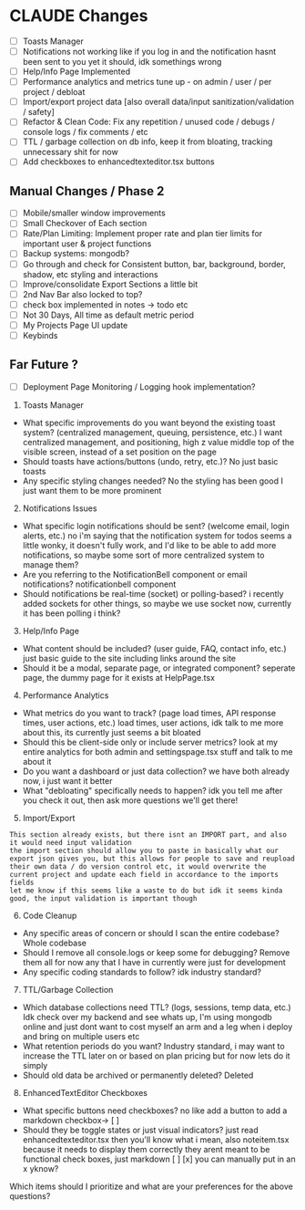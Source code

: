 # CLAUDE Changes
- [ ] Toasts Manager
- [ ] Notifications not working like if you log in and the notification hasnt been sent to you yet it should, idk somethings wrong
- [ ] Help/Info Page Implemented
- [ ] Performance analytics and metrics tune up - on admin / user / per project / debloat
- [ ] Import/export project data [also overall data/input sanitization/validation / safety]
- [ ] Refactor & Clean Code: Fix any repetition / unused code / debugs / console logs / fix comments / etc
- [ ] TTL / garbage collection on db info, keep it from bloating, tracking unnecessary shit for now
- [ ] Add checkboxes to enhancedtexteditor.tsx buttons

## Manual Changes / Phase 2
- [ ] Mobile/smaller window improvements
- [ ] Small Checkover of Each section
- [ ] Rate/Plan Limiting: Implement proper rate and plan tier limits for important user & project functions
- [ ] Backup systems: mongodb?
- [ ] Go through and check for Consistent button, bar, background, border, shadow, etc styling and interactions
- [ ] Improve/consolidate Export Sections a little bit
- [ ] 2nd Nav Bar also locked to top?
- [ ] check box implemented in notes -> todo etc
- [ ] Not 30 Days, All time as default metric period
- [ ] My Projects Page UI update
- [ ] Keybinds

## Far Future ?
- [ ] Deployment Page Monitoring / Logging hook implementation?

1. Toasts Manager

  - What specific improvements do you want beyond the existing toast system? (centralized management, queuing, persistence, etc.)
  I want centralized management, and positioning, high z value middle top of the visible screen, instead of a set position on the page
  - Should toasts have actions/buttons (undo, retry, etc.)?
  No just basic toasts
  - Any specific styling changes needed?
  No the styling has been good I just want them to be more prominent

  2. Notifications Issues

  - What specific login notifications should be sent? (welcome email, login alerts, etc.)
  no i'm saying that the notification system for todos seems a little wonky, it doesn't fully work, and I'd like to be  able to add more notifications, so maybe some sort of more centralized system to manage them?
  - Are you referring to the NotificationBell component or email notifications?
  notificationbell component
  - Should notifications be real-time (socket) or polling-based?
  i recently added sockets for other things, so maybe we use socket now, currently it has been polling i think?

  3. Help/Info Page

  - What content should be included? (user guide, FAQ, contact info, etc.)
  just basic guide to the site including links around the site
  - Should it be a modal, separate page, or integrated component?
  seperate page, the dummy page for it exists at HelpPage.tsx

  4. Performance Analytics

  - What metrics do you want to track? (page load times, API response times, user actions, etc.)
  load times, user actions, idk talk to me more about this, its currently just seems a bit bloated
  - Should this be client-side only or include server metrics?
  look at my entire analytics for both admin and settingspage.tsx stuff and talk to me about it
  - Do you want a dashboard or just data collection?
  we have both already now, i just want it better
  - What "debloating" specifically needs to happen?
  idk you tell me after you check it out, then ask more questions we'll get there!

  5. Import/Export

    This section already exists, but there isnt an IMPORT part, and also it would need input validation
    the import section should allow you to paste in basically what our export json gives you, but this allows for people to save and reupload their own data / do version control etc, it would overwrite the current project and update each field in accordance to the imports fields
    let me know if this seems like a waste to do but idk it seems kinda good, the input validation is important though

  6. Code Cleanup

  - Any specific areas of concern or should I scan the entire codebase?
  Whole codebase
  - Should I remove all console.logs or keep some for debugging?
  Remove them all for now any that I have in currently were just for development
  - Any specific coding standards to follow?
  idk industry standard?

  7. TTL/Garbage Collection

  - Which database collections need TTL? (logs, sessions, temp data, etc.)
  Idk check over my backend and see whats up, I'm using mongodb online and just dont want to cost myself an arm and a leg when i deploy and bring on multiple users etc
  - What retention periods do you want?
  Industry standard, i may want to increase the TTL later on or based on plan pricing but for now lets do it simply
  - Should old data be archived or permanently deleted?
  Deleted

  8. EnhancedTextEditor Checkboxes

  - What specific buttons need checkboxes?
  no like add a button to add a markdown checkbox-> [ ]
  - Should they be toggle states or just visual indicators?
  just read enhancedtexteditor.tsx then you'll know what i mean, also noteitem.tsx because it needs to display them correctly
  they arent meant to be functional check boxes, just markdown [ ] [x] you can manually put in an x yknow?

  Which items should I prioritize and what are your preferences for the above questions?